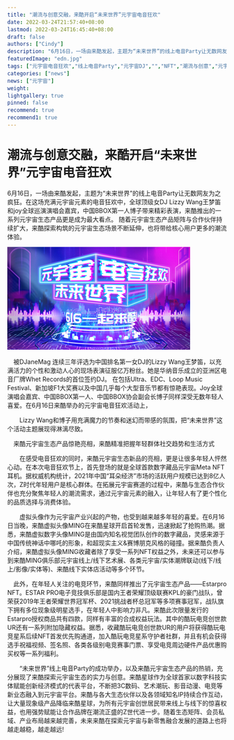```yaml
---
title: "潮流与创意交融，来酷开启“未来世界”元宇宙电音狂欢"
date: 2022-03-24T21:57:40+08:00
lastmod: 2022-03-24T16:45:40+08:00
draft: false
authors: ["Cindy"]
description: "6月16日，一场由来酷发起，主题为“未来世界”的线上电音Party让无数网友为之疯狂。在这场充满元宇宙元素的电音狂欢中，全球顶级女DJ Lizzy Wang王梦笛和joy全球巡演演唱会嘉宾，中国BBOX第一人博子带来精彩表演，来酷推出的一系列元宇宙生态产品更是成为最大看点。"
featuredImage: "edn.jpg"
tags: ["元宇宙电音狂欢","线上电音Party","元宇宙DJ","","NFT","潮流与创意","元宇宙元素","生态产品"]
categories: ["news"]
news: ["元宇宙"]
weight: 
lightgallery: true
pinned: false
recommend: true
recommend1: true
---
```


# 潮流与创意交融，来酷开启“未来世界”元宇宙电音狂欢

6月16日，一场由来酷发起，主题为“未来世界”的线上电音Party让无数网友为之疯狂。在这场充满元宇宙元素的电音狂欢中，全球顶级女DJ Lizzy Wang王梦笛和joy全球巡演演唱会嘉宾，中国BBOX第一人博子带来精彩表演，来酷推出的一系列元宇宙生态产品更是成为最大看点。 随着元宇宙生态产品矩阵与合作伙伴持续扩大，来酷探索构筑的元宇宙生态场景不断延伸，也将带给核心用户更多的潮流体验。

![img](edn.jpg)

　被DJaneMag 连续三年评选为中国排名第一女DJ的Lizzy Wang王梦笛，以充满活力的个性和激动人心的现场表演征服亿万粉丝。她是华纳音乐成立的亚洲区电音厂牌Whet Records的首位签约DJ。 在包括Ultra、EDC、Loop Music Festival、新加坡F1大奖赛以及中国几乎每个大型音乐节都有惊艳表现。Joy全球演唱会嘉宾、中国BBOX第一人、中国BBOX协会副会长博子同样深受无数年轻人喜爱。在6月16日来酷举办的元宇宙电音狂欢活动上，

　　Lizzy Wang和博子用充满魔力的节奏和迷幻而带感的氛围，把“未来世界”这个活动主题展现得淋漓尽致。

  　来酷元宇宙生态产品惊艳亮相，来酷精准把握年轻群体社交趋势和生活方式

　　在感受电音狂欢的同时，来酷元宇宙生态新品的亮相，更是让很多年轻人怦然心动。在本次电音狂欢节上，首先登场的就是全球首款数字藏品元宇宙Meta NFT耳机。据权威机构统计，2021年中国“耳朵经济”市场的活跃用户规模已达到8亿人次，Z时代年轻用户是核心群体。在拓展元宇宙赛道的过程中，来酷与生态合作伙伴也充分聚焦年轻人的潮流需求，通过元宇宙元素的融入，让年轻人有了更个性化的品质选择与消费体验。

　　虚拟头像作为元宇宙产业兴起的产物，也受到越来越多年轻的喜爱。在6月16日当晚，来酷虚拟头像MING在来酷星球开启首轮发售，迅速掀起了抢购热潮。据悉，来酷虚拟数字头像MING是由国内知名视觉团队创作的数字藏品，灵感来源于中国传统神话中哪吒的形象，和超现实主义&赛博朋克风格的碰撞。据来酷负责人介绍，来酷虚拟头像MING收藏者除了享受一系列NFT权益之外，未来还可以参与到来酷MING俱乐部元宇宙线上/线下艺术展、各类元宇宙/实体潮牌联动(线下/线上/影像/实体等)、来酷线下实体店活动等多个环节。



　此外，在年轻人关注的电竞环节，来酷同样推出了元宇宙生态产品——Estarpro NFT。ESTAR PRO电子竞技俱乐部是国内王者荣耀顶级联赛KPL的豪门战队，曾荣获2019年王者荣耀世界冠军杯、2021挑战者杯总冠军等多项赛事冠军，战队旗下拥有多位现象级明星选手，在年轻人中影响力非凡。来酷此次限量发行的Estarpro授权商品共有四款，同样有丰富的合成权益玩法。其中的酷玩电竞创世款UR还有一系列附加隐藏权益。据悉，收藏酷玩电竞创世款UR的用户将获得酷玩电竞星系后续NFT首发优先购通道，加入酷玩电竞星系守护者社群，并且有机会获得选手祝福视频、签名照、各类各级别电竞赛事门票、享受电竞周边硬件产品优惠购买权等一系列福利。





　　“未来世界”线上电音Party的成功举办，以及来酷元宇宙生态产品的热销，充分展现了来酷探索元宇宙生态的实力与创意。来酷星球作为全球首家以数字科技实体赋能创新经济模式的代表平台，不断把3C数码、艺术潮玩、影音动漫、电竞等新业态融入到元宇宙平台。来酷与各大生态伙伴以及各领域知名IP持续合作互动，让大量现象级产品降临来酷星球，为所有元宇宙创世居民带来线上与线下的惊喜权益，也用强势赋能让合作品牌在潮流正盛的Z世代进一步。随着生态矩阵、会员私域、产业布局越来越完善，未来来酷在探索元宇宙与新零售融合发展的道路上也将越走越稳，越走越远!